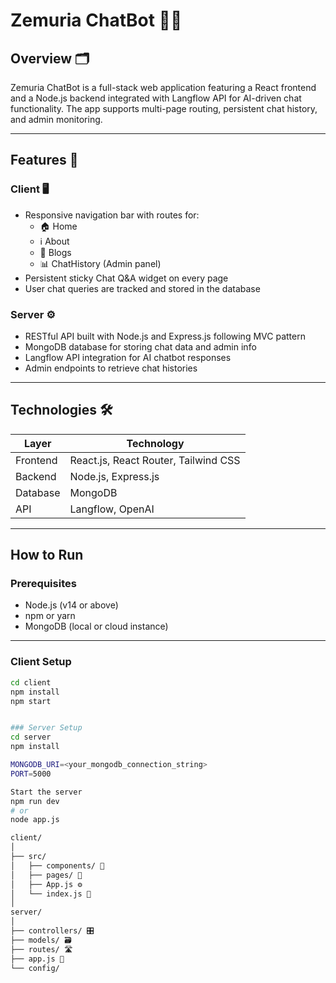 # Zemuria ChatBot 🤖✨

## Overview 🗂️

Zemuria ChatBot is a full-stack web application featuring a React frontend and a Node.js backend integrated with Langflow API for AI-driven chat functionality. The app supports multi-page routing, persistent chat history, and admin monitoring.

---

## Features 🚀

### Client 🖥️

- Responsive navigation bar with routes for:
  - 🏠 Home
  - ℹ️ About
  - 📝 Blogs
  - 📊 ChatHistory (Admin panel)
- Persistent sticky Chat Q&A widget on every page
- User chat queries are tracked and stored in the database

### Server ⚙️

- RESTful API built with Node.js and Express.js following MVC pattern
- MongoDB database for storing chat data and admin info
- Langflow API integration for AI chatbot responses
- Admin endpoints to retrieve chat histories

---

## Technologies 🛠️

| Layer    | Technology                     |
| -------- | ------------------------------|
| Frontend | React.js, React Router, Tailwind CSS |
| Backend  | Node.js, Express.js            |
| Database | MongoDB                       |
| API      | Langflow, OpenAI              |

---

## How to Run

### Prerequisites

- Node.js (v14 or above)
- npm or yarn
- MongoDB (local or cloud instance)

---

### Client Setup

```bash
cd client
npm install
npm start


### Server Setup
cd server
npm install

MONGODB_URI=<your_mongodb_connection_string>
PORT=5000

Start the server
npm run dev
# or
node app.js

client/
│
├── src/
│   ├── components/ 🧩
│   ├── pages/ 📄
│   ├── App.js ⚙️
│   └── index.js 🚦
│
server/
│
├── controllers/ 🎛️
├── models/ 🗃️
├── routes/ 🛣️
├── app.js 🏁
└── config/
